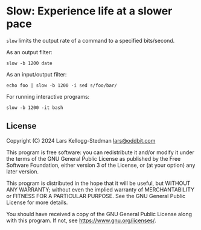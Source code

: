 # Slow: Experience life at a slower pace

`slow` limits the output rate of a command to a specified bits/second.

As an output filter:

```
slow -b 1200 date
```

As an input/output filter:

```
echo foo | slow -b 1200 -i sed s/foo/bar/
```

For running interactive programs:

```
slow -b 1200 -it bash
```

## License

Copyright (C) 2024 Lars Kellogg-Stedman <lars@oddbit.com>

This program is free software: you can redistribute it and/or modify
it under the terms of the GNU General Public License as published by
the Free Software Foundation, either version 3 of the License, or
(at your option) any later version.

This program is distributed in the hope that it will be useful,
but WITHOUT ANY WARRANTY; without even the implied warranty of
MERCHANTABILITY or FITNESS FOR A PARTICULAR PURPOSE.  See the
GNU General Public License for more details.

You should have received a copy of the GNU General Public License
along with this program.  If not, see <https://www.gnu.org/licenses/>.
